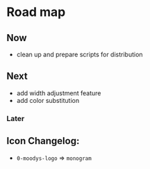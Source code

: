 # Road map

## Now
- clean up and prepare scripts for distribution

## Next
- add width adjustment feature
- add color substitution

### Later

## Icon Changelog:
- `0-moodys-logo` => `monogram`